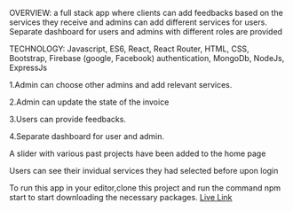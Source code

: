 OVERVIEW: a full stack app where clients can add feedbacks based on the services they receive and admins can add different services for users. Separate dashboard for users and admins with different roles are provided

TECHNOLOGY: Javascript, ES6, React, React Router, HTML, CSS, Bootstrap, Firebase (google, Facebook) authentication, MongoDb, NodeJs, ExpressJs


1.Admin can choose other admins and add relevant services.

2.Admin can update the state of the invoice

3.Users can provide feedbacks.

4.Separate dashboard for user and admin.

A slider with various past projects have been added to the home page

Users can see their invidual services they had selected before upon login

To run this app in your editor,clone this project and run the command npm start to start downloading the necessary packages.
<a href='https://creativeagency-1728e.web.app/'>Live Link</a>
